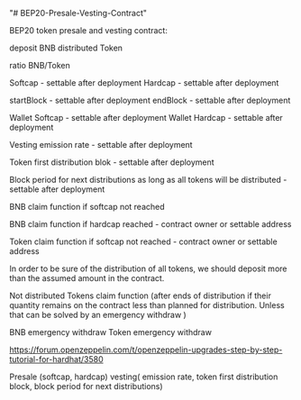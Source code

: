 "# BEP20-Presale-Vesting-Contract" 

BEP20 token presale and vesting contract:

deposit BNB
distributed Token

ratio BNB/Token 

Softcap - settable after deployment
Hardcap - settable after deployment

startBlock - settable after deployment
endBlock - settable after deployment

Wallet Softcap - settable after deployment
Wallet Hardcap - settable after deployment

Vesting emission rate - settable after deployment

Token first distribution blok - settable after deployment

Block period for next distributions 
as long as all tokens will be distributed - settable after deployment

BNB claim function if softcap not reached

BNB claim function if hardcap  reached - contract owner or  settable address

Token claim function if softcap not reached - contract owner or  settable address

In order to be sure of the distribution of all tokens, we should deposit more than the assumed amount in the contract.

Not distributed Tokens claim function (after ends of distribution if their quantity remains on the contract less than planned for distribution. Unless that can be solved by an emergency withdraw )

BNB emergency withdraw
Token emergency withdraw


https://forum.openzeppelin.com/t/openzeppelin-upgrades-step-by-step-tutorial-for-hardhat/3580

Presale (softcap, hardcap)
vesting( emission rate, token first distribution block, block period for next distributions)
